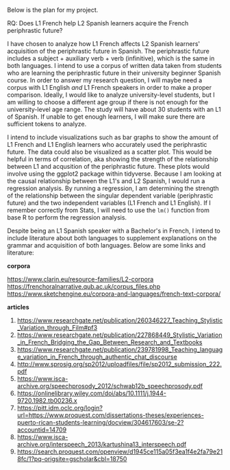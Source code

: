 Below is the plan for my project.

RQ: Does L1 French help L2 Spanish learners acquire the French periphrastic future?

I have chosen to analyze how L1 French affects L2 Spanish learners' acquisition of the periphrastic future in Spanish. The periphrastic future includes a subject + auxiliary verb + verb (infinitive), which is the same in both languages. I intend to use a corpus of written data taken from students who are learning the periphrastic future in their university beginner Spanish course. In order to answer my research question, I will maybe need a corpus with L1 English *and* L1 French speakers in order to make a proper comparison. Ideally, I would like to analyze university-level students, but I am willing to choose a different age group if there is not enough for the university-level age range. The study will have about 30 students with an L1 of Spanish. If unable to get enough learners, I will make sure there are sufficient tokens to analyze.  

I intend to include visualizations such as bar graphs to show the amount of L1 French and L1 English learners who accurately used the periphrastic future. The data could also be visualized as a scatter plot. This would be helpful in terms of correlation, aka showing the strength of the relationship between L1 and acqusition of the periphrastic future. These plots would involve using the ggplot2 package within tidyverse. Because I am looking at the causal relationship between the L1's and L2 Spanish, I would run a regression analysis. By running a regression, I am determining the strength of the relationship between the singular dependent variable (periphrastic future) and the two independent variables (L1 French and L1 English). If I remember correctly from Stats, I will need to use the `lm()` function from base R to perform the regression analysis.

Despite being an L1 Spanish speaker with a Bachelor's in French, I intend to include literature about both languages to supplement explanations on the grammar and acquisition of both languages. Below are some links and literature:

**corpora**

https://www.clarin.eu/resource-families/L2-corpora
https://frenchoralnarrative.qub.ac.uk/corpus_files.php
https://www.sketchengine.eu/corpora-and-languages/french-text-corpora/

**articles**

1.	https://www.researchgate.net/publication/260346227_Teaching_Stylistic_Variation_through_Film#pf3
2.	https://www.researchgate.net/publication/227868449_Stylistic_Variation_in_French_Bridging_the_Gap_Between_Research_and_Textbooks
3.	https://www.researchgate.net/publication/239781998_Teaching_language_variation_in_French_through_authentic_chat_discourse
4.	http://www.sprosig.org/sp2012/uploadfiles/file/sp2012_submission_222.pdf
5.	https://www.isca-archive.org/speechprosody_2012/schwab12b_speechprosody.pdf
6.	https://onlinelibrary.wiley.com/doi/abs/10.1111/j.1944-9720.1982.tb00236.x
7.	https://pitt.idm.oclc.org/login?url=https://www.proquest.com/dissertations-theses/experiences-puerto-rican-students-learning/docview/304617603/se-2?accountid=14709
8.	https://www.isca-archive.org/interspeech_2013/kartushina13_interspeech.pdf
9.	https://search.proquest.com/openview/d1945ce115a05f3ea1f4e2fa79e218fc/1?pq-origsite=gscholar&cbl=18750
